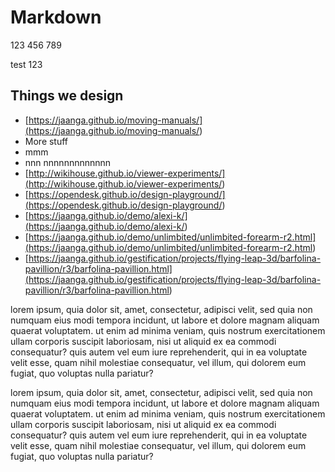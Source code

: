 # Markdown

123 456 789

test 123

## Things we design

* [https://jaanga.github.io/moving-manuals/](<https://jaanga.github.io/moving-manuals/>)
* More stuff
* mmm
* nnn nnnnnnnnnnnnn
* [http://wikihouse.github.io/viewer-experiments/](<http://wikihouse.github.io/viewer-experiments/>)
* [https://opendesk.github.io/design-playground/](<https://opendesk.github.io/design-playground/>)
* [https://jaanga.github.io/demo/alexi-k/](<https://jaanga.github.io/demo/alexi-k/>)
* [https://jaanga.github.io/demo/unlimbited/unlimbited-forearm-r2.html](<https://jaanga.github.io/demo/unlimbited/unlimbited-forearm-r2.html>)
* [https://jaanga.github.io/gestification/projects/flying-leap-3d/barfolina-pavillion/r3/barfolina-pavillion.html](<https://jaanga.github.io/gestification/projects/flying-leap-3d/barfolina-pavillion/r3/barfolina-pavillion.html>)


lorem ipsum, quia dolor sit, amet, consectetur, adipisci velit, sed quia non numquam eius modi tempora incidunt, ut labore et dolore magnam aliquam quaerat voluptatem. ut enim ad minima veniam, quis nostrum exercitationem ullam corporis suscipit laboriosam, nisi ut aliquid ex ea commodi consequatur? quis autem vel eum iure reprehenderit, qui in ea voluptate velit esse, quam nihil molestiae consequatur, vel illum, qui dolorem eum fugiat, quo voluptas nulla pariatur?

lorem ipsum, quia dolor sit, amet, consectetur, adipisci velit, sed quia non numquam eius modi tempora incidunt, ut labore et dolore magnam aliquam quaerat voluptatem. ut enim ad minima veniam, quis nostrum exercitationem ullam corporis suscipit laboriosam, nisi ut aliquid ex ea commodi consequatur? quis autem vel eum iure reprehenderit, qui in ea voluptate velit esse, quam nihil molestiae consequatur, vel illum, qui dolorem eum fugiat, quo voluptas nulla pariatur?

